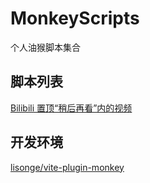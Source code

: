 # MonkeyScripts
个人油猴脚本集合

## 脚本列表

[Bilibili 置顶“稍后再看”内的视频](http://cytmwia.com/MonkeyScripts/bilibili-watchlater-pin2top.user.js)

## 开发环境

[lisonge/vite-plugin-monkey](https://github.com/lisonge/vite-plugin-monkey)
